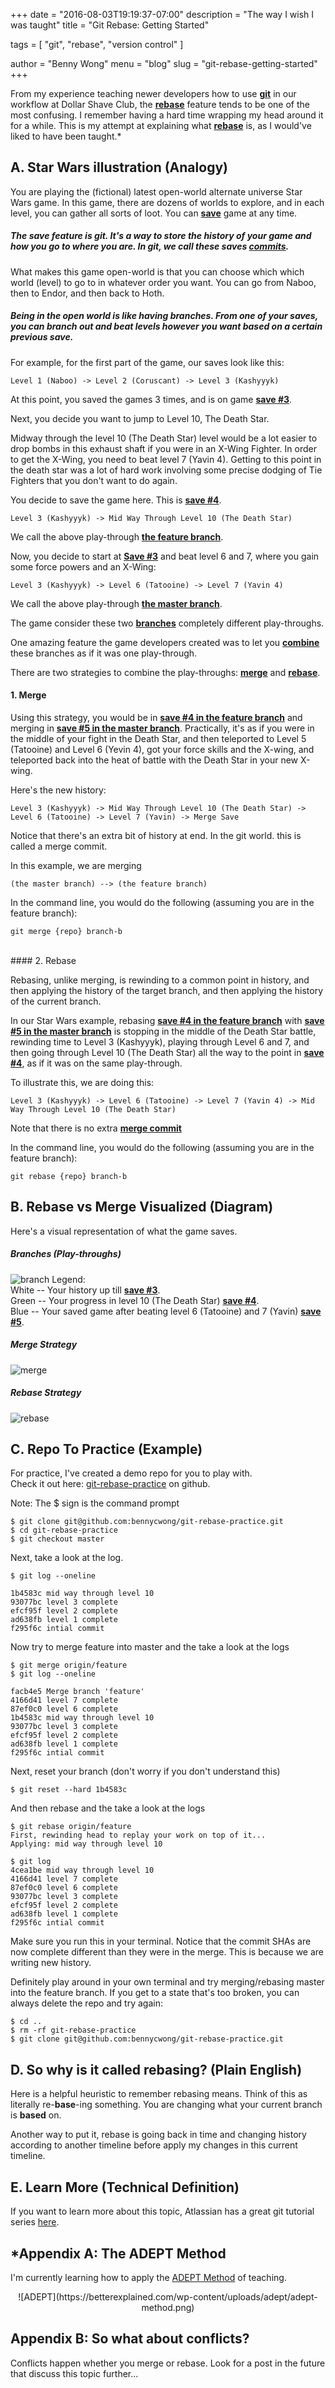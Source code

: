 +++
date = "2016-08-03T19:19:37-07:00"
description = "The way I wish I was taught"
title = "Git Rebase: Getting Started"

tags = [
  "git",
  "rebase",
  "version control"
]

author = "Benny Wong"
menu = "blog"
slug = "git-rebase-getting-started"
+++

From my experience teaching newer developers how to use <u>__git__</u> in our workflow at Dollar Shave Club, the <u>__rebase__</u> feature tends to be one of the most confusing.
I remember having a hard time wrapping my head around it for a while.
This is my attempt at explaining what <u>__rebase__</u> is, as I would've liked to have been taught.*

## A. Star Wars illustration (Analogy)

You are playing the (fictional) latest open-world alternate universe Star Wars game.
In this game, there are dozens of worlds to explore, and in each level, you can gather all sorts of loot. You can <u>__save__</u> game at any time.

##### The save feature is git. It's a way to store the history of your game and how you go to where you are. In git, we call these saves <u>commits</u>.

What makes this game open-world is that you can choose which which world (level) to go to in whatever order you want. You can go from Naboo, then to Endor, and then back to Hoth.

##### Being in the open world is like having branches. From one of your saves, you can branch out and beat levels however you want based on a certain previous save.

For example, for the first part of the game, our saves look like this:

    Level 1 (Naboo) -> Level 2 (Coruscant) -> Level 3 (Kashyyyk)

At this point, you saved the games 3 times, and is on game <u>__save #3__</u>.

Next, you decide you want to jump to Level 10, The Death Star.

Midway through the level 10 (The Death Star) level would be a lot easier to drop bombs in this exhaust shaft if you were in an X-Wing Fighter.
In order to get the X-Wing, you need to beat level 7 (Yavin 4).
Getting to this point in the death star was a lot of hard work involving some precise dodging of Tie Fighters that you don't want to do again.

You decide to save the game here.
This is <u>__save #4__</u>.


    Level 3 (Kashyyyk) -> Mid Way Through Level 10 (The Death Star)

We call the above play-through <u>__the feature branch__</u>.

Now, you decide to start at <u>__Save #3__</u> and beat level 6 and 7, where you gain some force powers and an X-Wing:

    Level 3 (Kashyyyk) -> Level 6 (Tatooine) -> Level 7 (Yavin 4)

We call the above play-through <u>__the master branch__</u>.

The game consider these two <u>__branches__</u> completely different play-throughs.

One amazing feature the game developers created was to let you <u>__combine__</u> these branches as if it was one play-through.

There are two strategies to combine the play-throughs: <u>__merge__</u> and <u>__rebase__</u>.


#### 1. Merge

Using this strategy, you would be in <u>__save #4 in the feature branch__</u> and merging in <u>__save #5 in the master branch__</u>. Practically, it's as if you were in the middle of your fight in the Death Star, and then teleported to Level 5 (Tatooine) and Level 6 (Yevin 4), got your force skills and the X-wing, and teleported back into the heat of battle with the Death Star in your new X-wing.

Here's the new history:

    Level 3 (Kashyyyk) -> Mid Way Through Level 10 (The Death Star) -> Level 6 (Tatooine) -> Level 7 (Yavin) -> Merge Save

Notice that there's an extra bit of history at end. In the git world. this is called a merge commit.

In this example, we are merging

    (the master branch) --> (the feature branch)

In the command line, you would do the following
(assuming you are in the feature branch):

    git merge {repo} branch-b  


<br>
#### 2. Rebase

Rebasing, unlike merging, is rewinding to a common point in history, and then applying the history of the target branch, and then applying the history of the current branch.

In our Star Wars example, rebasing <u>__save #4 in the feature branch__</u> with <u>__save #5 in the master branch__</u> is stopping in the middle of the Death Star battle, rewinding time to Level 3 (Kashyyyk), playing through Level 6 and 7, and then going through Level 10 (The Death Star) all the way to the point in <u>__save #4__</u>, as if it was on the same play-through.

To illustrate this, we are doing this:

    Level 3 (Kashyyyk) -> Level 6 (Tatooine) -> Level 7 (Yavin 4) -> Mid Way Through Level 10 (The Death Star)

Note that there is no extra <u>__merge commit__</u>

In the command line, you would do the following
(assuming you are in the feature branch):

    git rebase {repo} branch-b


## B. Rebase vs Merge Visualized (Diagram)

Here's a visual representation of what the game saves.

##### Branches (Play-throughs)

![branch](https://www.atlassian.com/git/images/tutorials/advanced/merging-vs-rebasing/01.svg)
Legend:  
White -- Your history up till  <u>__save #3__</u>.  
Green -- Your progress in level 10 (The Death Star) <u>__save #4__</u>.  
Blue -- Your saved game after beating level 6 (Tatooine) and 7 (Yavin)  <u>__save #5__</u>.  



##### Merge Strategy


![merge](https://www.atlassian.com/git/images/tutorials/advanced/merging-vs-rebasing/02.svg)

##### Rebase Strategy
![rebase](https://www.atlassian.com/git/images/tutorials/advanced/merging-vs-rebasing/03.svg)


## C. Repo To Practice (Example)

For practice, I've created a demo repo for you to play with.  
Check it out here: [git-rebase-practice](https://github.com/bennycwong/git-rebase-practice) on github.

Note: The $ sign is the command prompt

    $ git clone git@github.com:bennycwong/git-rebase-practice.git
    $ cd git-rebase-practice
    $ git checkout master

Next, take a look at the log.

    $ git log --oneline

    1b4583c mid way through level 10
    93077bc level 3 complete
    efcf95f level 2 complete
    ad638fb level 1 complete
    f295f6c intial commit

Now try to merge feature into master and the take a look at the logs

    $ git merge origin/feature
    $ git log --oneline

    facb4e5 Merge branch 'feature'
    4166d41 level 7 complete
    87ef0c0 level 6 complete
    1b4583c mid way through level 10
    93077bc level 3 complete
    efcf95f level 2 complete
    ad638fb level 1 complete
    f295f6c intial commit

Next, reset your branch (don't worry if you don't understand this)

    $ git reset --hard 1b4583c   

And then rebase and the take a look at the logs

    $ git rebase origin/feature
    First, rewinding head to replay your work on top of it...
    Applying: mid way through level 10

    $ git log
    4cea1be mid way through level 10
    4166d41 level 7 complete
    87ef0c0 level 6 complete
    93077bc level 3 complete
    efcf95f level 2 complete
    ad638fb level 1 complete
    f295f6c intial commit

Make sure you run this in your terminal. Notice that the commit SHAs are now complete different than they were in the merge. This is because we are writing new history.

Definitely play around in your own terminal and try merging/rebasing master into the feature branch. If you get to a state that's too broken, you can always delete the repo and try again:

    $ cd ..
    $ rm -rf git-rebase-practice
    $ git clone git@github.com:bennycwong/git-rebase-practice.git


## D. So why is it called rebasing? (Plain English)

Here is a helpful heuristic to remember rebasing means. Think of this as literally re-**base**-ing something. You are changing what your current branch is **based** on.

Another way to put it, rebase is going back in time and changing history according to another timeline before apply my changes in this current timeline.


## E. Learn More (Technical Definition)

If you want to learn more about this topic, Atlassian has a great git tutorial series [here](https://www.atlassian.com/git/tutorials/merging-vs-rebasing/summary).





## *Appendix A: The ADEPT Method

I'm currently learning how to apply the [ADEPT Method](https://betterexplained.com/articles/adept-method/) of teaching.

<center>
  ![ADEPT](https://betterexplained.com/wp-content/uploads/adept/adept-method.png)
</center>


## Appendix B: So what about conflicts?
Conflicts happen whether you merge or rebase. Look for a post in the future that discuss this topic further...
